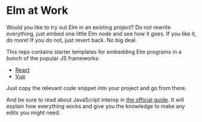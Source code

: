 # Elm at Work

Would you like to try out Elm in an existing project? Do not rewrite everything, just embed one little Elm node and see how it goes. If you like it, do more! If you do not, just revert back. No big deal.

This repo contains starter templates for embedding Elm programs in a bunch of the popular JS frameworks:

- [React](react.js)
- [Vue](vue.js)

Just copy the relevant code snippet into your project and go from there.

And be sure to read about JavaScript interop in [the official guide](https://guide.elm-lang.org/interop/). It will explain how everything works and give you the knowledge to make any edits you might need.
